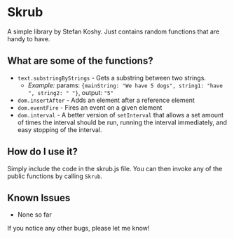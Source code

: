 ﻿# Skrub

A simple library by Stefan Koshy. Just contains random functions that are handy to have.

## What are some of the functions?

- `text.substringByStrings` - Gets a substring between two strings.
  - *Example:* params: `{mainString: "We have 5 dogs", string1: "have ", string2: " "}`, output: `"5"`
- `dom.insertAfter` - Adds an element after a reference element
- `dom.eventFire` - Fires an event on a given element
- `dom.interval` - A better version of `setInterval` that allows a set amount of times the interval should be run, running the interval immediately, and easy stopping of the interval.

## How do I use it?

Simply include the code in the skrub.js file. You can then invoke any of the public functions by calling `Skrub`.

## Known Issues

- None so far

If you notice any other bugs, please let me know!